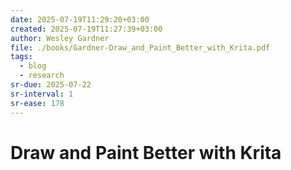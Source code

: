 ```yaml
---
date: 2025-07-19T11:29:20+03:00
created: 2025-07-19T11:27:39+03:00
author: Wesley Gardner
file: ./books/Gardner-Draw_and_Paint_Better_with_Krita.pdf
tags:
  - blog
  - research
sr-due: 2025-07-22
sr-interval: 1
sr-ease: 178
---
```


# Draw and Paint Better with Krita

